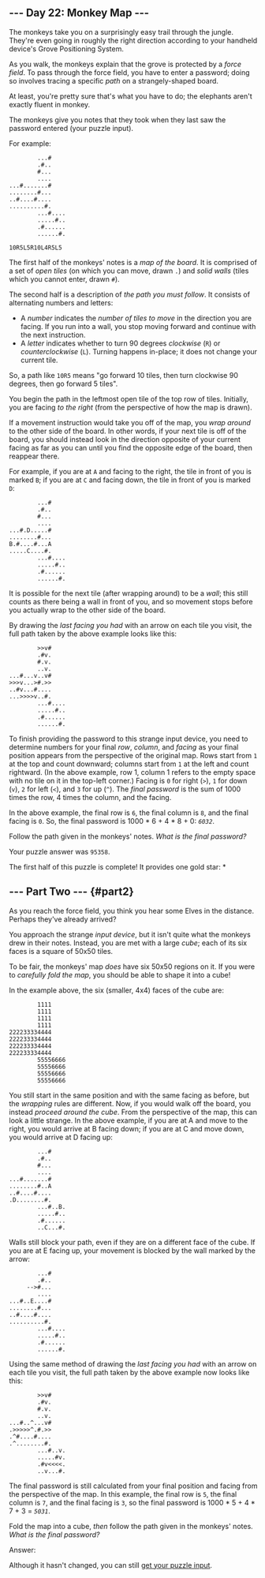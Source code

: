 ## \-\-- Day 22: Monkey Map \-\--

The monkeys take you on a surprisingly easy trail through the jungle.
They\'re even going in roughly the right direction according to your
handheld device\'s Grove Positioning System.

As you walk, the monkeys explain that the grove is protected by a *force
field*. To pass through the force field, you have to enter a password;
doing so involves tracing a specific *path* on a strangely-shaped board.

At least, you\'re pretty sure that\'s what you have to do; the elephants
aren\'t exactly fluent in monkey.

The monkeys give you notes that they took when they last saw the
password entered (your puzzle input).

For example:

            ...#
            .#..
            #...
            ....
    ...#.......#
    ........#...
    ..#....#....
    ..........#.
            ...#....
            .....#..
            .#......
            ......#.

    10R5L5R10L4R5L5

The first half of the monkeys\' notes is a *map of the board*. It is
comprised of a set of *open tiles* (on which you can move, drawn `.`)
and *solid walls* (tiles which you cannot enter, drawn `#`).

The second half is a description of *the path you must follow*. It
consists of alternating numbers and letters:

-   A *number* indicates the *number of tiles to move* in the direction
    you are facing. If you run into a wall, you stop moving forward and
    continue with the next instruction.
-   A *letter* indicates whether to turn 90 degrees *clockwise* (`R`) or
    *counterclockwise*
    (`L`). Turning happens in-place; it does not change your current
    tile.

So, a path like `10R5` means \"go forward 10 tiles, then turn clockwise
90 degrees, then go forward 5 tiles\".

You begin the path in the leftmost open tile of the top row of tiles.
Initially, you are facing *to the right* (from the perspective of how
the map is drawn).

If a movement instruction would take you off of the map, you *wrap
around* to the other side of the board. In other words, if your next
tile is off of the board, you should instead look in the direction
opposite of your current facing as far as you can until you find the
opposite edge of the board, then reappear there.

For example, if you are at `A` and facing to the right, the tile in
front of you is marked `B`; if you are at `C` and facing down, the tile
in front of you is marked `D`:

            ...#
            .#..
            #...
            ....
    ...#.D.....#
    ........#...
    B.#....#...A
    .....C....#.
            ...#....
            .....#..
            .#......
            ......#.

It is possible for the next tile (after wrapping around) to be a *wall*;
this still counts as there being a wall in front of you, and so movement
stops before you actually wrap to the other side of the board.

By drawing the *last facing you had* with an arrow on each tile you
visit, the full path taken by the above example looks like this:

            >>v#    
            .#v.    
            #.v.    
            ..v.    
    ...#...v..v#    
    >>>v...>#.>>    
    ..#v...#....    
    ...>>>>v..#.    
            ...#....
            .....#..
            .#......
            ......#.

To finish providing the password to this strange input device, you need
to determine numbers for your final *row*, *column*, and *facing* as
your final position appears from the perspective of the original map.
Rows start from `1` at the top and count downward; columns start from
`1` at the left and count rightward. (In the above example, row 1,
column 1 refers to the empty space with no tile on it in the top-left
corner.) Facing is `0` for right (`>`), `1` for down (`v`), `2` for left
(`<`), and `3` for up (`^`). The *final password* is the sum of 1000
times the row, 4 times the column, and the facing.

In the above example, the final row is `6`, the final column is `8`, and
the final facing is `0`. So, the final password is 1000 \* 6 + 4 \* 8 +
0: *`6032`*.

Follow the path given in the monkeys\' notes. *What is the final
password?*

Your puzzle answer was `95358`.

The first half of this puzzle is complete! It provides one gold star: \*

## \-\-- Part Two \-\-- {#part2}

As you reach the force field, you think you hear some Elves in the
distance. Perhaps they\'ve already arrived?

You approach the strange *input device*, but it isn\'t quite what the
monkeys drew in their notes. Instead, you are met with a large *cube*;
each of its six faces is a square of 50x50 tiles.

To be fair, the monkeys\' map *does* have six 50x50 regions on it. If
you were to *carefully fold the map*, you should be able to shape it
into a cube!

In the example above, the six (smaller, 4x4) faces of the cube are:

            1111
            1111
            1111
            1111
    222233334444
    222233334444
    222233334444
    222233334444
            55556666
            55556666
            55556666
            55556666

You still start in the same position and with the same facing as before,
but the *wrapping* rules are different. Now, if you would walk off the
board, you instead *proceed around the cube*. From the perspective of
the map, this can look a little strange. In the above example, if you
are at A and move to the right, you would arrive at B facing down; if
you are at C and move down, you would arrive at D facing up:

            ...#
            .#..
            #...
            ....
    ...#.......#
    ........#..A
    ..#....#....
    .D........#.
            ...#..B.
            .....#..
            .#......
            ..C...#.

Walls still block your path, even if they are on a different face of the
cube. If you are at E facing up, your movement is blocked by the wall
marked by the arrow:

            ...#
            .#..
         -->#...
            ....
    ...#..E....#
    ........#...
    ..#....#....
    ..........#.
            ...#....
            .....#..
            .#......
            ......#.

Using the same method of drawing the *last facing you had* with an arrow
on each tile you visit, the full path taken by the above example now
looks like this:

            >>v#    
            .#v.    
            #.v.    
            ..v.    
    ...#..^...v#    
    .>>>>>^.#.>>    
    .^#....#....    
    .^........#.    
            ...#..v.
            .....#v.
            .#v<<<<.
            ..v...#.

The final password is still calculated from your final position and
facing from the perspective of the map. In this example, the final row
is `5`, the final column is `7`, and the final facing is `3`, so the
final password is 1000 \* 5 + 4 \* 7 + 3 = *`5031`*.

Fold the map into a cube, *then* follow the path given in the monkeys\'
notes. *What is the final password?*

Answer:

Although it hasn\'t changed, you can still [get your puzzle
input](22/input).
